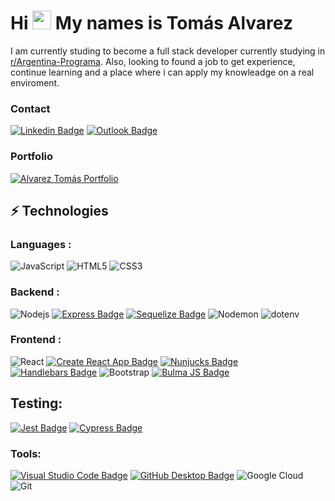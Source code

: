 # Hi <img src="https://raw.githubusercontent.com/aemmadi/aemmadi/master/wave.gif" width="30px"> My names is Tomás Alvarez 

I am currently studing to become a full stack developer currently studying in [r/Argentina-Programa](https://argentinaprograma.com/). Also, looking to found a job to get experience, continue learning and a place where i can apply my knowleadge on a real enviroment. 

### Contact

[![Linkedin Badge](https://img.shields.io/badge/-Tom%C3%A1s%20Alvarez-blue?style=flat-square&logo=Linkedin&logoColor=white&link=https://www.linkedin.com/in/tom%C3%A1salvarez/)](https://www.linkedin.com/in/tom%C3%A1salvarez/)
[![Outlook Badge](https://img.shields.io/badge/-alvareztomas1%40outlook.es-0072C6?style=flat-square&logo=Microsoft-Outlook&logoColor=white&link=mailto:alvareztomas1@outlook.es)](mailto:alvareztomas1@outlook.es)

### Portfolio

[![Alvarez Tomás Portfolio](https://img.shields.io/badge/-Alvarez%20Tomás%20Portfolio-black?style=flat-square&logo=Wordpress&logoColor=white&link=https://khushi0321.github.io/portfolio/#/)](https://alvareztomas.vercel.app/)

## ⚡ Technologies

### Languages :

![JavaScript](https://img.shields.io/badge/-JavaScript-black?style=flat-square&logo=javascript)
![HTML5](https://img.shields.io/badge/-HTML5-E34F26?style=flat-square&logo=html5&logoColor=white)
![CSS3](https://img.shields.io/badge/-CSS3-1572B6?style=flat-square&logo=css3)


### Backend :

![Nodejs](https://img.shields.io/badge/-Nodejs-black?style=flat-square&logo=Node.js)
[![Express Badge](https://img.shields.io/badge/-Express-000000?style=flat-square&logo=express&logoColor=white)](https://expressjs.com)
[![Sequelize Badge](https://img.shields.io/badge/-Sequelize-0086B3?style=flat-square&logo=sequelize&logoColor=white)](https://sequelize.org)
![Nodemon](https://img.shields.io/badge/-Nodemon-black?style=flat-square&logo=nodemon)
![dotenv](https://img.shields.io/badge/-dotenv-black?style=flat-square&logo=Dotenv)

### Frontend :

![React](https://img.shields.io/badge/-React-black?style=flat-square&logo=react)
[![Create React App Badge](https://img.shields.io/badge/-Create%20React%20App-61DAFB?style=flat-square&logo=react&logoColor=white)](https://create-react-app.dev)
[![Nunjucks Badge](https://img.shields.io/badge/-Nunjucks-3E863D?style=flat-square&logo=Nunjucks&logoColor=white)](https://mozilla.github.io/nunjucks/)
[![Handlebars Badge](https://img.shields.io/badge/-Handlebars-FF7E00?style=flat-square&logo=handlebars&logoColor=white)](https://handlebarsjs.com)
![Bootstrap](https://img.shields.io/badge/-Bootstrap-563D7C?style=flat-square&logo=bootstrap)
[![Bulma JS Badge](https://img.shields.io/badge/-Bulma_JS-00D1B2?style=flat-square&logo=bulma&logoColor=white)](https://bulma.io)

## Testing:
[![Jest Badge](https://img.shields.io/badge/-Jest-C21325?style=flat-square&logo=jest&logoColor=white)](https://jestjs.io)
[![Cypress Badge](https://img.shields.io/badge/-Cypress-17202C?style=flat-square&logo=cypress&logoColor=white)](https://www.cypress.io)

### Tools:

[![Visual Studio Code Badge](https://img.shields.io/badge/-Visual_Studio_Code-007ACC?style=flat-square&logo=visual-studio-code&logoColor=white)](https://code.visualstudio.com)
[![GitHub Desktop Badge](https://img.shields.io/badge/-GitHub_Desktop-333333?style=flat-square&logo=github&logoColor=white)](https://desktop.github.com)
![Google Cloud](https://img.shields.io/badge/Google%20Cloud-black?style=flat-square&logo=google-cloud)
![Git](https://img.shields.io/badge/-Git-black?style=flat-square&logo=git)
